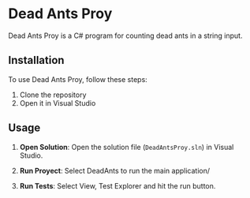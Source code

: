 # Dead Ants Proy

Dead Ants Proy is a C# program for counting dead ants in a string input.

## Installation

To use Dead Ants Proy, follow these steps:

1. Clone the repository
2. Open it in Visual Studio

## Usage

1. **Open Solution**: Open the solution file (`DeadAntsProy.sln`) in Visual Studio.

2. **Run Proyect**: Select DeadAnts to run the main application/

3. **Run Tests**: Select View, Test Explorer and hit the run button.


